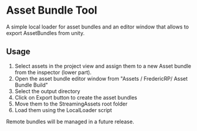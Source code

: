 # Asset Bundle Tool

A simple local loader for asset bundles and an editor window that allows to export AssetBundles from unity.

## Usage

1. Select assets in the project view and assign them to a new Asset bundle from the inspector (lower part).
2. Open the asset bundle editor window from "Assets / FredericRP/ Asset Bundle Build"
3. Select the output directory
4. Click on Export button to create the asset bundles
5. Move them to the StreamingAssets root folder
6. Load them using the LocalLoader script

Remote bundles will be managed in a future release.